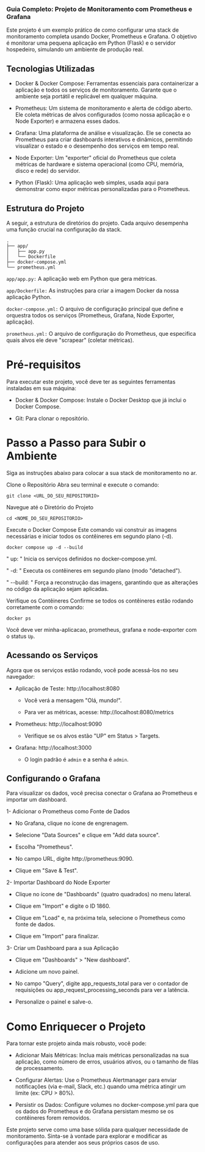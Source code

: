 ### Guia Completo: Projeto de Monitoramento com Prometheus e Grafana
Este projeto é um exemplo prático de como configurar uma stack de monitoramento completa usando Docker, Prometheus e Grafana. O objetivo é monitorar uma pequena aplicação em Python (Flask) e o servidor hospedeiro, simulando um ambiente de produção real.

## Tecnologias Utilizadas
- Docker & Docker Compose: Ferramentas essenciais para containerizar a aplicação e todos os serviços de monitoramento. Garante que o ambiente seja portátil e replicável em qualquer máquina.

- Prometheus: Um sistema de monitoramento e alerta de código aberto. Ele coleta métricas de alvos configurados (como nossa aplicação e o Node Exporter) e armazena esses dados.

- Grafana: Uma plataforma de análise e visualização. Ele se conecta ao Prometheus para criar dashboards interativos e dinâmicos, permitindo visualizar o estado e o desempenho dos serviços em tempo real.

- Node Exporter: Um "exporter" oficial do Prometheus que coleta métricas de hardware e sistema operacional (como CPU, memória, disco e rede) do servidor.

- Python (Flask): Uma aplicação web simples, usada aqui para demonstrar como expor métricas personalizadas para o Prometheus.

## Estrutura do Projeto
A seguir, a estrutura de diretórios do projeto. Cada arquivo desempenha uma função crucial na configuração da stack.

````
.
├── app/
│   ├── app.py
│   └── Dockerfile
├── docker-compose.yml
└── prometheus.yml
````
````app/app.py:```` A aplicação web em Python que gera métricas.

````app/Dockerfile:```` As instruções para criar a imagem Docker da nossa aplicação Python.

````docker-compose.yml:```` O arquivo de configuração principal que define e orquestra todos os serviços (Prometheus, Grafana, Node Exporter, aplicação).

````prometheus.yml:```` O arquivo de configuração do Prometheus, que especifica quais alvos ele deve "scrapear" (coletar métricas).

# Pré-requisitos
Para executar este projeto, você deve ter as seguintes ferramentas instaladas em sua máquina:

- Docker & Docker Compose: Instale o Docker Desktop que já inclui o Docker Compose.

- Git: Para clonar o repositório.

# Passo a Passo para Subir o Ambiente
Siga as instruções abaixo para colocar a sua stack de monitoramento no ar.

Clone o Repositório
Abra seu terminal e execute o comando:
````
git clone <URL_DO_SEU_REPOSITORIO>
````
Navegue até o Diretório do Projeto
````
cd <NOME_DO_SEU_REPOSITORIO>
````
Execute o Docker Compose
Este comando vai construir as imagens necessárias e iniciar todos os contêineres em segundo plano (-d).
````
docker compose up -d --build
````
" up: " Inicia os serviços definidos no docker-compose.yml.

" -d: " Executa os contêineres em segundo plano (modo "detached").

" --build: " Força a reconstrução das imagens, garantindo que as alterações no código da aplicação sejam aplicadas.

Verifique os Contêineres
Confirme se todos os contêineres estão rodando corretamente com o comando:
````
docker ps
````
Você deve ver minha-aplicacao, prometheus, grafana e node-exporter com o status ````Up````.

## Acessando os Serviços
Agora que os serviços estão rodando, você pode acessá-los no seu navegador:

- Aplicação de Teste: http://localhost:8080

  - Você verá a mensagem "Olá, mundo!".

  - Para ver as métricas, acesse: http://localhost:8080/metrics

- Prometheus: http://localhost:9090

  - Verifique se os alvos estão "UP" em Status > Targets.

- Grafana: http://localhost:3000

  - O login padrão é ````admin```` e a senha é ````admin````.

## Configurando o Grafana
Para visualizar os dados, você precisa conectar o Grafana ao Prometheus e importar um dashboard.

1- Adicionar o Prometheus como Fonte de Dados

- No Grafana, clique no ícone de engrenagem.

- Selecione "Data Sources" e clique em "Add data source".

- Escolha "Prometheus".

- No campo URL, digite http://prometheus:9090.

- Clique em "Save & Test".

2- Importar Dashboard do Node Exporter

- Clique no ícone de "Dashboards" (quatro quadrados) no menu lateral.

- Clique em "Import" e digite o ID 1860.

- Clique em "Load" e, na próxima tela, selecione o Prometheus como fonte de dados.

- Clique em "Import" para finalizar.

3- Criar um Dashboard para a sua Aplicação

- Clique em "Dashboards" > "New dashboard".

- Adicione um novo painel.

- No campo "Query", digite app_requests_total para ver o contador de requisições ou app_request_processing_seconds para ver a latência.

- Personalize o painel e salve-o.

# Como Enriquecer o Projeto
Para tornar este projeto ainda mais robusto, você pode:

- Adicionar Mais Métricas: Inclua mais métricas personalizadas na sua aplicação, como número de erros, usuários ativos, ou o tamanho de filas de processamento.

- Configurar Alertas: Use o Prometheus Alertmanager para enviar notificações (via e-mail, Slack, etc.) quando uma métrica atingir um limite (ex: CPU > 80%).

- Persistir os Dados: Configure volumes no docker-compose.yml para que os dados do Prometheus e do Grafana persistam mesmo se os contêineres forem removidos.

Este projeto serve como uma base sólida para qualquer necessidade de monitoramento. Sinta-se à vontade para explorar e modificar as configurações para atender aos seus próprios casos de uso.
